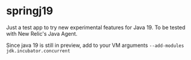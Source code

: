 # springj19
Just a test app to try new experimental features for Java 19. To be tested with New Relic's Java Agent.

Since java 19 is still in preview, add to your VM arguments `--add-modules
jdk.incubator.concurrent`
